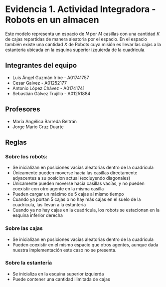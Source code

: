 # Evidencia 1. Actividad Integradora - Robots en un almacen

Este modelo representa un espacio de *N* por *M* casillas con una cantidad *K* de cajas repartidas de manera aleatoria por el espacio. En el espacio también existe una cantidad *X* de Robots cuya misión es llevar las cajas a la estantería ubicada en la esquina superior izquierda de la cuadricula. 

## Integrantes del equipo
* Luis Ángel Guzmán Iribe - A01741757
* Cesar Galvez - A01252177
* Antonio López Chávez - A01741741
* Sebastián Gálvez Trujillo - A01251884

## Profesores
* María Angélica Barreda Beltrán
* Jorge Mario Cruz Duarte

## Reglas

### Sobre los robots:
* Se inicializan en posiciones vacías aleatorias dentro de la cuadricula
* Únicamente pueden moverse hacia las casillas directamente adyacentes a su posicion actual (excluyendo diagonales)
* Únicamente pueden moverse hacia casillas vacías, y no pueden coexistir con otro agente en la misma casilla
* Pueden cargar un máximo de 5 cajas al mismo tiempo
* Cuando ya portan 5 cajas o no hay más cajas en el suelo de la cuadricula, las llevan a la estantería 
* Cuando ya no hay cajas en la cuadricula, los robots se estacionan en la esquina inferior derecha

### Sobre las cajas
* Se inicializan en posiciones vacías aleatorias dentro de la cuadricula
* Pueden coexistir en el mismo espacio que otros agentes, aunque dada nuestra implementación este caso no se presenta.

### Sobre la estantería
* Se inicializa en la esquina superior izquierda
* Puede contener una cantidad ilimitada de cajas
